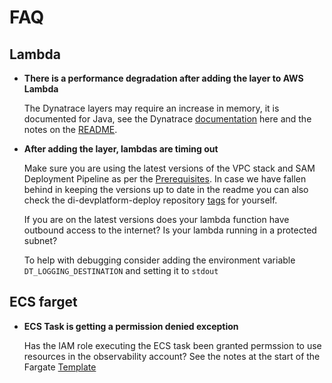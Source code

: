 # FAQ

## Lambda

- **There is a performance degradation after adding the layer to AWS Lambda**

    The Dynatrace layers may require an increase in memory, it is documented for Java, see the Dynatrace [documentation](https://www.dynatrace.com/support/help/shortlink/aws-lambda-extension#lambda-java-rt-mem-limit) here and the notes on the [README](./lambdalayer/README.md#notes). 

- **After adding the layer, lambdas are timing out**

    Make sure you are using the latest versions of the VPC stack and SAM Deployment Pipeline as per the [Prerequisites](./lambdalayer/README.md#prerequisites). In case we have fallen behind in keeping the versions up to date in the readme you can also check the di-devplatform-deploy repository [tags](https://github.com/alphagov/di-devplatform-deploy/tags) for yourself.

    If you are on the latest versions does your lambda function have outbound access to the internet? Is your lambda running in a protected subnet?

    To help with debugging consider adding the environment variable `DT_LOGGING_DESTINATION` and setting it to `stdout`

## ECS farget

- **ECS Task is getting a permission denied exception**

    Has the IAM role executing the ECS task been granted permssion to use resources in the observability account? See the notes at the start of the Fargate [Template](./fargate/README.md#template)
